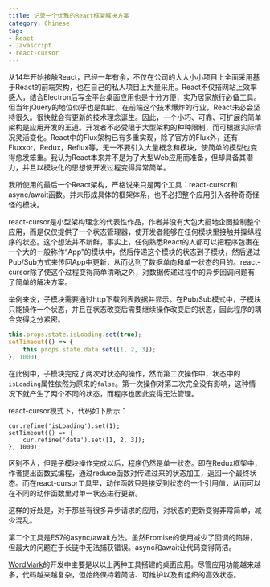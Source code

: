 ```yaml
---
title: 记录一个优雅的React框架解决方案
category: Chinese
tag:
- React
- Javascript
- react-cursor
---
```


从14年开始接触React，已经一年有余，不仅在公司的大大小小项目上全面采用基于React的前端架构，也在自己的私人项目上大量采用。React不仅搭网站上效率感人，结合Electron后写全平台桌面应用也是十分方便，实乃居家旅行必备工具。但当年jQuery的地位似乎也是如此，在前端这个技术爆炸的行业，React未必会坚持很久。很快就会有更新的技术理念诞生。因此，一个小巧、可靠、可扩展的简单架构是应用开发的王道。开发者不必受限于大型架构的种种限制，而可根据实际情况灵活变化。React中的Flux架构已有多重实现，除了官方的Flux外，还有Fluxxor，Redux，Reflux等，无一不要引入大量概念和模块，使简单的模型也变得愈发笨重。我认为React本来并不是为了大型Web应用而准备，但却具备其潜力，并且以模块化的思想使开发过程变得异常简单。

我所使用的最后一个React架构，严格说来只是两个工具：react-cursor和async/await函数。并未形成具体的框架体系，也不必把整个应用引入各种奇奇怪怪的模块。

react-cursor是小型架构理念的代表性作品，作者并没有大包大揽地企图控制整个应用，而是仅仅提供了一个状态管理器，使开发者能够在任何模块里接触并操纵程序的状态。这个想法并不新鲜，事实上，任何熟悉React的人都可以把程序包裹在一个大的一般称作“App”的模块中，然后传递这个模块的状态到子模块，然后通过Pub/Sub方式来传回App中更新，从而达到了数据单向和单一状态的目的。react-cursor除了使这个过程变得简单清晰之外，对数据传递过程中的异步回调问题有了简单的解决方案。

举例来说，子模块需要通过http下载列表数据并显示。在Pub/Sub模式中，子模块只能操作一个状态，并且在状态改变后需要继续操作改变后的状态，因此程序的耦合变得之分紧密。

```javascript
this.props.state.isLoading.set(true);
setTimeout(() => {
	this.props.state.data.set([1, 2, 3]);
}, 1000);
```

在此例中，子模块完成了两次对状态的操作，然而第二次操作中，状态中的`isLoading`属性依然为原来的`false`。第一次操作对第二次完全没有影响，这种情况下就产生了两个不同的状态，而程序也因此变得无法管理。

react-cursor模式下，代码如下所示：

```
cur.refine('isLoading').set(1);
setTimeout(() => {
	cur.refine('data').set([1, 2, 3]);
}, 1000);
```

区别不大，但是子模块操作完成以后，程序仍然是单一状态。即在Redux框架中，作者提出函数式编程，通过reduce函数对传递过来的状态加工，返回一个最终状态。而在react-cursor工具里，动作函数只是接受到状态的一个引用值，从而可以在不同的动作函数里对单一状态进行更新。

这样的好处是，对于那些有很多异步请求的应用，对状态的更新变得非常简单，减少混乱。

第二个工具是ES7的async/await方法。虽然Promise的使用减少了回调的陷阱，但最大的问题在于长链中无法捕获错误。async和await让代码变得简洁。

[WordMark](http://wordmarkapp.com)的开发中主要是以以上两种工具搭建的桌面应用。尽管应用功能越来越多，代码越来越复杂，但始终保持着简洁、可维护以及有组织的高效状态。
